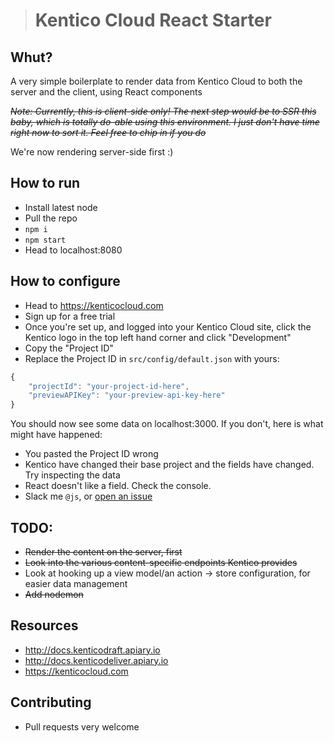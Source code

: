 > # Kentico Cloud React Starter

## Whut?
A very simple boilerplate to render data from Kentico Cloud to both the server and the client, using React components

~~*Note: Currently, this is client-side only! The next step would be to SSR this baby, which is totally do-able using this environment. I just don't have time right now to sort it. Feel free to chip in if you do*~~

We're now rendering server-side first :)

## How to run
- Install latest node
- Pull the repo
- `npm i`
- `npm start`
- Head to localhost:8080

## How to configure
- Head to https://kenticocloud.com
- Sign up for a free trial
- Once you're set up, and logged into your Kentico Cloud site, click the Kentico logo in the top left hand corner and click "Development"
- Copy the "Project ID"
- Replace the Project ID in `src/config/default.json` with yours:
```js
{
	"projectId": "your-project-id-here",
	"previewAPIKey": "your-preview-api-key-here"
}
```

You should now see some data on localhost:3000. If you don't, here is what might have happened:

- You pasted the Project ID wrong
- Kentico have changed their base project and the fields have changed. Try inspecting the data
- React doesn't like a field. Check the console.
- Slack me `@js`, or [open an issue](https://github.com/MMTDigital/kentico-cloud-universal-react/issues)

## TODO:

- ~~Render the content on the server, first~~
- ~~Look into the various content-specific endpoints Kentico provides~~
- Look at hooking up a view model/an action -> store configuration, for easier data management
- ~~Add nodemon~~

## Resources

- http://docs.kenticodraft.apiary.io
- http://docs.kenticodeliver.apiary.io
- https://kenticocloud.com

## Contributing
- Pull requests very welcome
